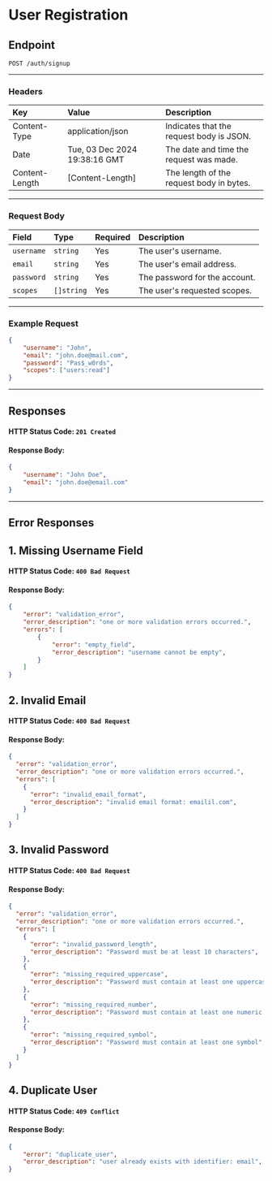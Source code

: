# User Registration
## Endpoint
```
POST /auth/signup
```
---
### Headers
| Key             | Value                         | Description                              |
| :-------------- | :---------------------------- | :----------------------------------------|
| Content-Type    | application/json              | Indicates that the request body is JSON. |
| Date            | Tue, 03 Dec 2024 19:38:16 GMT | The date and time the request was made.  |
| Content-Length  | [Content-Length]              | The length of the request body in bytes. |

---

### Request Body
| Field       | Type      | Required  | Description                        |
|:------------|:----------|:----------|:-----------------------------------|
| `username`  | `string`  | Yes       | The user's username.               |
| `email`     | `string`  | Yes       | The user's email address.          |
| `password`  | `string`  | Yes       | The password for the account.      |
| `scopes`    | `[]string`| Yes       | The user's requested scopes.       |

---

### Example Request
```json
{
    "username": "John",
    "email": "john.doe@mail.com",
    "password": "Pas$_w0rds",
    "scopes": ["users:read"]
}

```
---
## Responses
#### HTTP Status Code: `201 Created`
#### Response Body:
```json
{
    "username": "John Doe",
    "email": "john.doe@email.com"
}
```

---

## Error Responses
## 1. Missing Username Field
#### HTTP Status Code: `400 Bad Request`
#### Response Body:
```json
{
    "error": "validation_error",
    "error_description": "one or more validation errors occurred.",
    "errors": [
        {
            "error": "empty_field",
            "error_description": "username cannot be empty",
        }
    ]
}
```

## 2. Invalid Email
#### HTTP Status Code: `400 Bad Request`
#### Response Body:
```json
{
  "error": "validation_error",
  "error_description": "one or more validation errors occurred.",
  "errors": [
    {
      "error": "invalid_email_format",
      "error_description": "invalid email format: emailil.com",
    }
  ]
}
```

## 3. Invalid Password
#### HTTP Status Code: `400 Bad Request`
#### Response Body:
```json
{
  "error": "validation_error",
  "error_description": "one or more validation errors occurred.",
  "errors": [
    {
      "error": "invalid_password_length",
      "error_description": "Password must be at least 10 characters",
    },
    {
      "error": "missing_required_uppercase",
      "error_description": "Password must contain at least one uppercase letter",
    },
    {
      "error": "missing_required_number",
      "error_description": "Password must contain at least one numeric digit",
    },
    {
      "error": "missing_required_symbol",
      "error_description": "Password must contain at least one symbol",
    }
  ]
}
```

## 4. Duplicate User
#### HTTP Status Code: `409 Conflict`
#### Response Body:
```json
{
    "error": "duplicate_user",
    "error_description": "user already exists with identifier: email",
}
```





